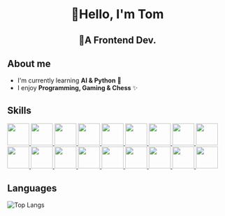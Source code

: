 <!-- https://github.com/ikatyang/emoji-cheat-sheet -->

<h1 align="center">🍰Hello, I'm Tom</h1>
<h2 align="center">🍍A Frontend Dev.</h2>

## About me

- I'm currently learning **AI & Python** 🐍
- I enjoy **Programming, Gaming & Chess** ✨

## Skills

<a href="https://www.w3schools.com/html/default.asp">
  <img
    src="https://cdn.jsdelivr.net/gh/devicons/devicon/icons/html5/html5-original.svg"
    width="50"
  />
</a>
<a href="https://www.w3schools.com/css/default.asp">
  <img
    src="https://cdn.jsdelivr.net/gh/devicons/devicon/icons/css3/css3-original.svg"
    width="50"
  />
</a>
<a href="https://www.w3schools.com/js/default.asp">
  <img
    src="https://cdn.jsdelivr.net/gh/devicons/devicon/icons/javascript/javascript-original.svg"
    width="50"
  />
</a>
<a href="https://www.typescriptlang.org/">
  <img
    src="https://cdn.jsdelivr.net/gh/devicons/devicon/icons/typescript/typescript-original.svg"
    width="50"
  />
</a>
<a href="https://reactjs.org/">
  <img
    src="https://cdn.jsdelivr.net/gh/devicons/devicon/icons/react/react-original.svg"
    width="50"
  />
</a>
<a href="https://threejs.org/">
  <img
    src="https://cdn.jsdelivr.net/gh/devicons/devicon/icons/threejs/threejs-original-wordmark.svg"
    width="50"
  />
</a>
<a href="https://github.com/">
  <img
    src="https://cdn.jsdelivr.net/gh/devicons/devicon/icons/github/github-original.svg"
    width="50"
  />
</a>
<a href="https://firebase.google.com/">
  <img
    src="https://cdn.jsdelivr.net/gh/devicons/devicon/icons/firebase/firebase-plain.svg"
    width="50"
  />
</a>
<a href="https://sass-lang.com/">
  <img
    src="https://cdn.jsdelivr.net/gh/devicons/devicon/icons/sass/sass-original.svg"
    width="50"
  />
</a>
<a href="https://code.visualstudio.com/">
  <img
    src="https://cdn.jsdelivr.net/gh/devicons/devicon/icons/vscode/vscode-original.svg"
    width="50"
  />
</a>
<a href="https://wordpress.com/">
  <img
    src="https://cdn.jsdelivr.net/gh/devicons/devicon/icons/wordpress/wordpress-plain.svg"
    width="50"
  />
</a>
<a href="https://getbootstrap.com/">
  <img
    src="https://cdn.jsdelivr.net/gh/devicons/devicon/icons/bootstrap/bootstrap-original.svg"
    width="50"
  />
</a>
<a href="https://tailwindcss.com/">
  <img
    src="https://cdn.jsdelivr.net/gh/devicons/devicon/icons/tailwindcss/tailwindcss-original-wordmark.svg"
    width="50"
  />
</a>
<a href="https://d3js.org/">
  <img
    src="https://cdn.jsdelivr.net/gh/devicons/devicon/icons/d3js/d3js-original.svg"
    width="50"
  />
</a>
<a href="https://nextjs.org/">
  <img
    src="https://cdn.jsdelivr.net/gh/devicons/devicon/icons/nextjs/nextjs-original-wordmark.svg"
    width="50"
  />
</a>
<a href="https://www.opengl.org/">
  <img
    src="https://cdn.jsdelivr.net/gh/devicons/devicon/icons/opengl/opengl-original.svg"
    width="50"
  />
</a>
<a href="https://www.python.org/">
  <img
    src="https://cdn.jsdelivr.net/gh/devicons/devicon/icons/python/python-original.svg"
    width="50"
  />
</a>
<a href="https://www.figma.com/">
  <img
    src="https://cdn.jsdelivr.net/gh/devicons/devicon/icons/figma/figma-original.svg"
    width="50"
  />
</a>

<!-- ![GitHub stats](https://github-readme-stats.vercel.app/api?username=TomFanHM&show_icons=true&hide_border=true) -->

## Languages

![Top Langs](https://github-readme-stats.vercel.app/api/top-langs/?username=TomFanHM&size_weight=0.5&count_weight=0.5)

